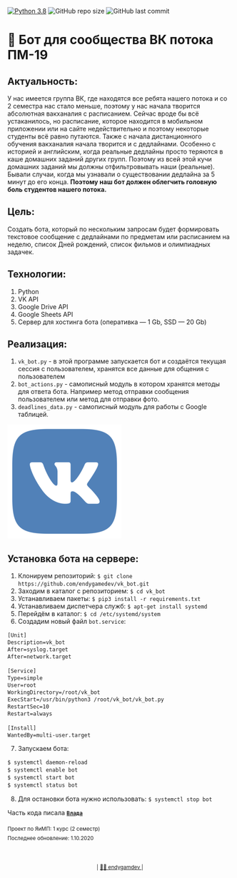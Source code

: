 [![Python 3.8](https://img.shields.io/badge/python-3.8-green.svg)](https://www.python.org/downloads/release/python-380/)
![GitHub repo size](https://img.shields.io/github/repo-size/endygamedev/vk_bot)
![GitHub last commit](https://img.shields.io/github/last-commit/endygamedev/vk_bot)

# 🤖 Бот для сообщества ВК потока ПМ-19

## Актуальность:
У нас имеется группа ВК, где находятся все ребята нашего потока и со 2 семестра нас стало меньше, поэтому у нас начала творится абсолютная вакханалия с расписанием. Сейчас вроде бы всё устаканилось, но расписание, которое находится в мобильном приложении или на сайте недействительно и поэтому некоторые студенты всё равно путаются. Также с начала дистанционного обучения вакханалия начала творится и с дедлайнами. Особенно с историей и английским, когда реальные дедлайны просто теряются в каше домашних заданий других групп.
Поэтому из всей этой кучи домашних заданий мы должны отфильтровывать наши (реальные). Бывали случаи, когда мы узнавали о существовании дедлайна за 5 минут до его конца.
**Поэтому наш бот должен облегчить головную боль студентов нашего потока.**

## Цель:
Cоздать бота, который по нескольким запросам будет формировать текстовое сообщение с дедлайнами по предметам или расписанием на неделю, список Дней рождений, список фильмов и олимпиадных задачек.

## Технологии:
1. Python
1. VK API
1. Google Drive API
1. Google Sheets API
1. Сервер для хостинга бота (оперативка — 1 Gb, SSD — 20 Gb)

## Реализация:
1. `vk_bot.py` - в этой программе запускается бот и создаётся текущая сессия с пользователем, хранятся все данные для общения с пользователем
1. `bot_actions.py` - самописный модуль в котором хранятся методы для ответа бота. Например метод отправки сообщения пользователем или метод для отправки фото.
1. `deadlines_data.py` - самописный модуль для работы с Google таблицей. <br/>


![GitHub Logo](data/vk_logo.png)

## Установка бота на сервере:
1. Клонируем репозиторий: `$ git clone https://github.com/endygamedev/vk_bot.git`
1. Заходим в каталог с репозиторием: `$ cd vk_bot`
1. Устанавливаем пакеты: `$ pip3 install -r requirements.txt`
1. Устанавливаем диспетчера служб: `$ apt-get install systemd`
1. Перейдём в каталог: `$ cd /etc/systemd/system`
1. Создадим новый файл `bot.service`:
```
[Unit]
Description=vk_bot
After=syslog.target
After=network.target

[Service]
Type=simple
User=root
WorkingDirectory=/root/vk_bot
ExecStart=/usr/bin/python3 /root/vk_bot/vk_bot.py
RestartSec=10
Restart=always
 
[Install]
WantedBy=multi-user.target
```
7. Запускаем бота:
```bash
$ systemctl daemon-reload
$ systemctl enable bot
$ systemctl start bot
$ systemctl status bot
```
8. Для остановки бота нужно использовать: `$ systemctl stop bot`

Часть кода писала [**`Влада`**](https://github.com/VlPukhkalo)

<sub> Проект по ЯиМП: 1 курс (2 семестр) </sub>
<br>
<sub> Последнее обновление: 1.10.2020 </sub>

<br>
<p align="center">
  <sub> | <a href="https://endygamedev.github.io"> 👨‍💻 endygamdev </a> | </sub>
</p>

